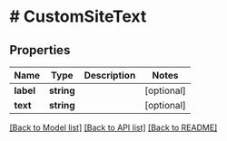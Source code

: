 # # CustomSiteText

## Properties

Name | Type | Description | Notes
------------ | ------------- | ------------- | -------------
**label** | **string** |  | [optional]
**text** | **string** |  | [optional]

[[Back to Model list]](../../README.md#models) [[Back to API list]](../../README.md#endpoints) [[Back to README]](../../README.md)

